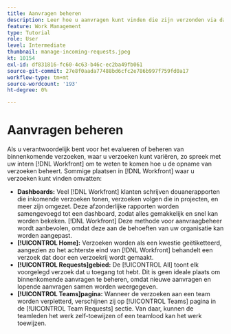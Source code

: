 ```yaml
---
title: Aanvragen beheren
description: Leer hoe u aanvragen kunt vinden die zijn verzonden via dashboards, [!UICONTROL Home]de [!UICONTROL Requests] of de [!UICONTROL Teams] pagina in [!DNL  Workfront].
feature: Work Management
type: Tutorial
role: User
level: Intermediate
thumbnail: manage-incoming-requests.jpeg
kt: 10154
exl-id: df831816-fc60-4c63-b46c-ec2ba49fb061
source-git-commit: 27e8f0aada77488bd6cfc2e786b997f759fd0a17
workflow-type: tm+mt
source-wordcount: '193'
ht-degree: 0%

---
```


# Aanvragen beheren

Als u verantwoordelijk bent voor het evalueren of beheren van binnenkomende verzoeken, waar u verzoeken kunt variëren, zo spreek met uw intern [!DNL Workfront] om te weten te komen hoe u de opname van verzoeken beheert. Sommige plaatsen in [!DNL Workfront] waar u verzoeken kunt vinden omvatten:

* **Dashboards:** Veel [!DNL Workfront] klanten schrijven douanerapporten die inkomende verzoeken tonen, verzoeken volgen die in projecten, en meer zijn omgezet. Deze afzonderlijke rapporten worden samengevoegd tot een dashboard, zodat alles gemakkelijk en snel kan worden bekeken. [!DNL Workfront] Deze methode voor aanvraagbeheer wordt aanbevolen, omdat deze aan de behoeften van uw organisatie kan worden aangepast.
* **[!UICONTROL Home]:** Verzoeken worden als een kwestie geëtiketteerd, aangezien zo het achterste eind van [!DNL Workfront] behandelt een verzoek dat door een verzoekrij wordt gemaakt.
* **[!UICONTROL Requests]gebied:** De [!UICONTROL All] toont elk voorgelegd verzoek dat u toegang tot hebt. Dit is geen ideale plaats om binnenkomende aanvragen te beheren, omdat nieuwe aanvragen en lopende aanvragen samen worden weergegeven.
* **[!UICONTROL Teams]pagina:** Wanneer de verzoeken aan een team worden verpletterd, verschijnen zij op [!UICONTROL Teams] pagina in de [!UICONTROL Team Requests] sectie. Van daar, kunnen de teamleden het werk zelf-toewijzen of een teamlood kan het werk toewijzen.
